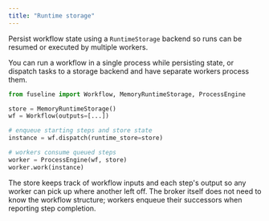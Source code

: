 ```yaml
---
title: "Runtime storage"
---
```


Persist workflow state using a `RuntimeStorage` backend so runs can be resumed or executed by multiple workers.

You can run a workflow in a single process while persisting state, or dispatch tasks to a storage backend and have separate workers process them.

```python
from fuseline import Workflow, MemoryRuntimeStorage, ProcessEngine

store = MemoryRuntimeStorage()
wf = Workflow(outputs=[...])

# enqueue starting steps and store state
instance = wf.dispatch(runtime_store=store)

# workers consume queued steps
worker = ProcessEngine(wf, store)
worker.work(instance)
```

The store keeps track of workflow inputs and each step's output so any
worker can pick up where another left off. The broker itself does not
need to know the workflow structure; workers enqueue their successors
when reporting step completion.
